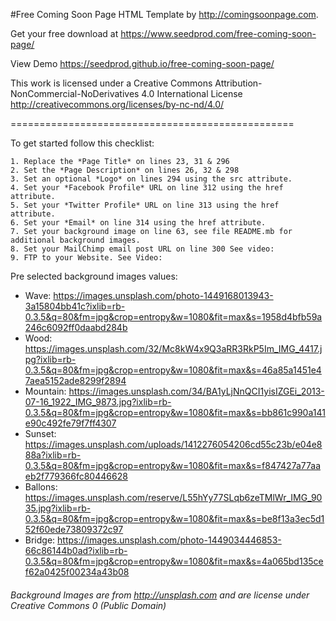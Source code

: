 
#Free Coming Soon Page HTML Template 
by http://comingsoonpage.com. 

Get your free download at https://www.seedprod.com/free-coming-soon-page/

View Demo https://seedprod.github.io/free-coming-soon-page/

This work is licensed under a Creative Commons Attribution-NonCommercial-NoDerivatives 4.0 International License
http://creativecommons.org/licenses/by-nc-nd/4.0/

=================================================

To get started follow this checklist:

	1. Replace the *Page Title* on lines 23, 31 & 296
	2. Set the *Page Description* on lines 26, 32 & 298
	3. Set an optional *Logo* on lines 294 using the src attribute.
	4. Set your *Facebook Profile* URL on line 312 using the href attribute.
	5. Set your *Twitter Profile* URL on line 313 using the href attribute.
	6. Set your *Email* on line 314 using the href attribute.
	7. Set your background image on line 63, see file README.mb for additional background images.
	8. Set your MailChimp email post URL on line 300 See video:
	9. FTP to your Website. See Video:

Pre selected background images values:
* Wave: https://images.unsplash.com/photo-1449168013943-3a15804bb41c?ixlib=rb-0.3.5&q=80&fm=jpg&crop=entropy&w=1080&fit=max&s=1958d4bfb59a246c6092ff0daabd284b
* Wood: https://images.unsplash.com/32/Mc8kW4x9Q3aRR3RkP5Im_IMG_4417.jpg?ixlib=rb-0.3.5&q=80&fm=jpg&crop=entropy&w=1080&fit=max&s=46a85a1451e47aea5152ade8299f2894
* Mountain: https://images.unsplash.com/34/BA1yLjNnQCI1yisIZGEi_2013-07-16_1922_IMG_9873.jpg?ixlib=rb-0.3.5&q=80&fm=jpg&crop=entropy&w=1080&fit=max&s=bb861c990a141e90c492fe79f7ff4307
* Sunset: https://images.unsplash.com/uploads/1412276054206cd55c23b/e04e888a?ixlib=rb-0.3.5&q=80&fm=jpg&crop=entropy&w=1080&fit=max&s=f847427a77aaeb2f779366fc80446628
* Ballons: https://images.unsplash.com/reserve/L55hYy77SLqb6zeTMlWr_IMG_9035.jpg?ixlib=rb-0.3.5&q=80&fm=jpg&crop=entropy&w=1080&fit=max&s=be8f13a3ec5d152f60ede73809372c97
* Bridge: https://images.unsplash.com/photo-1449034446853-66c86144b0ad?ixlib=rb-0.3.5&q=80&fm=jpg&crop=entropy&w=1080&fit=max&s=4a065bd135cef62a0425f00234a43b08

###### Background Images are from http://unsplash.com and are license under Creative Commons 0 (Public Domain)
